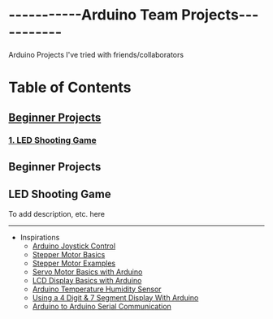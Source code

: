 # -----------Arduino Team Projects-----------
Arduino Projects I've tried with friends/collaborators

# Table of Contents
## [Beginner Projects](#chap1)
### [1. LED Shooting Game](#chap1.1)

## Beginner Projects <a name="chap1"></a>
## LED Shooting Game <a name="chap1.1"></a>
To add description, etc. here

---

- Inspirations
  - [Arduino Joystick Control](https://arduinogetstarted.com/tutorials/arduino-joystick)
  - [Stepper Motor Basics](https://lastminuteengineers.com/28byj48-stepper-motor-arduino-tutorial/)
  - [Stepper Motor Examples](https://www.makerguides.com/28byj-48-stepper-motor-arduino-tutorial/)
  - [Servo Motor Basics with Arduino](https://docs.arduino.cc/learn/electronics/servo-motors/) 
  - [LCD Display Basics with Arduino](https://docs.arduino.cc/learn/electronics/lcd-displays/)
  - [Arduino Temperature Humidity Sensor](https://arduinogetstarted.com/tutorials/arduino-temperature-humidity-sensor)
  - [Using a 4 Digit & 7 Segment Display With Arduino](https://www.instructables.com/Using-a-4-digit-7-segment-display-with-arduino/)
  - [Arduino to Arduino Serial Communication](https://robotic-controls.com/learn/arduino/arduino-arduino-serial-communication)
